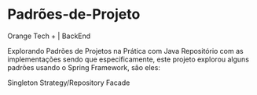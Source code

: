 # Padrões-de-Projeto
Orange Tech + | BackEnd


Explorando Padrões de Projetos na Prática com Java
Repositório com as implementações  sendo que especificamente, este projeto explorou alguns padrões usando o Spring Framework, são eles:

Singleton
Strategy/Repository
Facade
